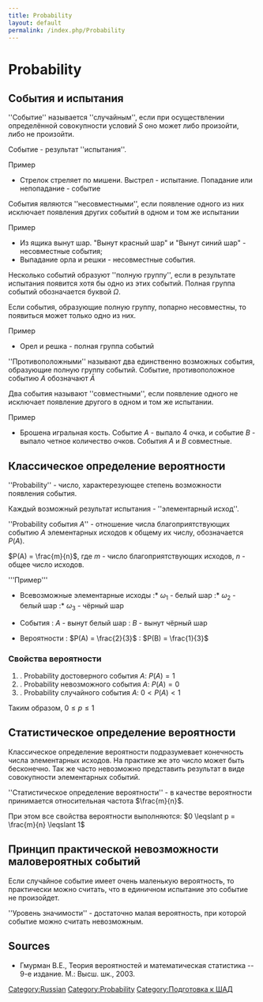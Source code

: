 ```yaml
---
title: Probability
layout: default
permalink: /index.php/Probability
---
```


# Probability

## События и испытания

''Событие'' называется ''случайным'', если при осуществлении определённой совокупности условий $S$ оно может либо произойти, либо не произойти.

Событие - результат ''испытания''.

Пример
- Стрелок стреляет по мишени. Выстрел - испытание. Попадание или непопадание - событие



События являются ''несовместными'', если появление одного из них исключает появления других событий в одном и том же испытании

Пример
- Из ящика вынут шар. "Вынут красный шар" и "Вынут синий шар" - несовместные события;
- Выпадание орла и решки - несовместные события.


Несколько событий образуют ''полную группу'', если в результате испытания появится хотя бы одно из этих событий. Полная группа событий обозначается буквой $\Omega$.

Если события, образующие полную группу, попарно несовместны, то появиться может только одно из них.

Пример
- Орел и решка - полная группа событий


''Противоположными'' называют два единственно возможных события, образующие полную группу событий. Событие, противоположное событию $A$ обозначают $\bar{A}$


Два события называют ''совместными'', если появление одного не исключает появление другого в одном и том же испытании.

Пример
- Брошена игральная кость. Событие $A$ - выпало 4 очка, и событие $B$ - выпало четное количество очков. События $A$ и $B$ совместные.

## Классическое определение вероятности

''Probability'' - число, характерезующее степень возможности появления события.

Каждый возможный результат испытания - ''элементарный исход''.

''Probability события $A$'' - отношение числа благоприятствующих событию $A$ элементарных исходов к общему их числу, обозначается $P(A)$. 

$P(A) = \frac{m}{n}$, где $m$ - число благоприятствующих исходов, $n$ - общее число исходов.


'''Пример'''

- Всевозможные элементарные исходы
:* $\omega_1$ - белый шар
:* $\omega_2$ - белый шар
:* $\omega_3$ - чёрный шар

- События
: $A$ - вынут белый шар
: $B$ - вынут чёрный шар

- Вероятности
: $P(A) = \frac{2}{3}$ 
: $P(B) = \frac{1}{3}$

### Свойства вероятности

1. . Probability достоверного события $A$: $P(A) = 1$
1. . Probability невозможного события $A$: $P(A) = 0$
1. . Probability случайного события $A$: $0 < P(A) < 1$

Таким образом, $0 \leqslant p \leqslant 1$


## Статистическое определение вероятности

Классическое определение вероятности подразумевает конечность числа элементарных исходов. На практике же это число может быть бесконечно. Так же часто невозможно представить результат в виде совокупности элементарных событий.

''Статистическое определение вероятности'' - в качестве вероятности принимается относительная частота $\frac{m}{n}$.

При этом все свойства вероятности выполняются: $0 \leqslant p = \frac{m}{n} \leqslant 1$


## Принцип практической невозможности маловероятных событий

Если случайное событие имеет очень маленькую вероятность, то практически можно считать, что в единичном испытание это событие не произойдет.

''Уровень значимости'' - достаточно малая вероятность, при которой событие можно считать невозможным. 

## Sources
- Гмурман В.Е., Теория вероятностей и математическая статистика -- 9-е издание. М.: Высш. шк., 2003.

[Category:Russian](Category_Russian)
[Category:Probability](Category_Probability)
[Category:Подготовка к ШАД](Category_Подготовка_к_ШАД)